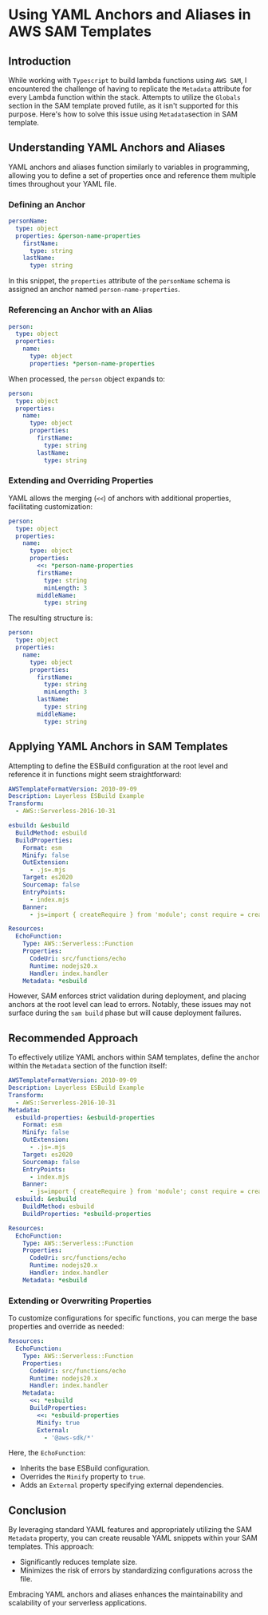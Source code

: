 # Using YAML Anchors and Aliases in AWS SAM Templates

## Introduction

While working with `Typescript` to build lambda functions using `AWS SAM`, I encountered the challenge of having to replicate the `Metadata` attribute for every Lambda function within the stack. Attempts to utilize the `Globals` section in the SAM template proved futile, as it isn't supported for this purpose. Here's how to solve this issue using `Metadata`section in SAM template.

## Understanding YAML Anchors and Aliases

YAML anchors and aliases function similarly to variables in programming, allowing you to define a set of properties once and reference them multiple times throughout your YAML file.

### Defining an Anchor

```yaml
personName:
  type: object
  properties: &person-name-properties
    firstName:
      type: string
    lastName:
      type: string
```

In this snippet, the `properties` attribute of the `personName` schema is assigned an anchor named `person-name-properties`.

### Referencing an Anchor with an Alias

```yaml
person:
  type: object
  properties:
    name:
      type: object
      properties: *person-name-properties
```

When processed, the `person` object expands to:

```yaml
person:
  type: object
  properties:
    name:
      type: object
      properties:
        firstName:
          type: string
        lastName:
          type: string
```

### Extending and Overriding Properties

YAML allows the merging (`<<`) of anchors with additional properties, facilitating customization:

```yaml
person:
  type: object
  properties:
    name:
      type: object
      properties:
        <<: *person-name-properties
        firstName:
          type: string
          minLength: 3
        middleName:
          type: string
```

The resulting structure is:

```yaml
person:
  type: object
  properties:
    name:
      type: object
      properties:
        firstName:
          type: string
          minLength: 3
        lastName:
          type: string
        middleName:
          type: string
```

## Applying YAML Anchors in SAM Templates

Attempting to define the ESBuild configuration at the root level and reference it in functions might seem straightforward:

```yaml
AWSTemplateFormatVersion: 2010-09-09
Description: Layerless ESBuild Example
Transform:
  - AWS::Serverless-2016-10-31

esbuild: &esbuild
  BuildMethod: esbuild
  BuildProperties:
    Format: esm
    Minify: false
    OutExtension:
      - .js=.mjs
    Target: es2020
    Sourcemap: false
    EntryPoints:
      - index.mjs
    Banner:
      - js=import { createRequire } from 'module'; const require = createRequire(import.meta.url);

Resources:
  EchoFunction:
    Type: AWS::Serverless::Function
    Properties:
      CodeUri: src/functions/echo
      Runtime: nodejs20.x
      Handler: index.handler
    Metadata: *esbuild
```

However, SAM enforces strict validation during deployment, and placing anchors at the root level can lead to errors. Notably, these issues may not surface during the `sam build` phase but will cause deployment failures.

## Recommended Approach

To effectively utilize YAML anchors within SAM templates, define the anchor within the `Metadata` section of the function itself:

```yaml
AWSTemplateFormatVersion: 2010-09-09
Description: Layerless ESBuild Example
Transform:
  - AWS::Serverless-2016-10-31
Metadata:
  esbuild-properties: &esbuild-properties
    Format: esm
    Minify: false
    OutExtension:
      - .js=.mjs
    Target: es2020
    Sourcemap: false
    EntryPoints:
      - index.mjs
    Banner:
      - js=import { createRequire } from 'module'; const require = createRequire(import.meta.url);
  esbuild: &esbuild
    BuildMethod: esbuild
    BuildProperties: *esbuild-properties

Resources:
  EchoFunction:
    Type: AWS::Serverless::Function
    Properties:
      CodeUri: src/functions/echo
      Runtime: nodejs20.x
      Handler: index.handler
    Metadata: *esbuild
```

### Extending or Overwriting Properties

To customize configurations for specific functions, you can merge the base properties and override as needed:

```yaml
Resources:
  EchoFunction:
    Type: AWS::Serverless::Function
    Properties:
      CodeUri: src/functions/echo
      Runtime: nodejs20.x
      Handler: index.handler
    Metadata:
      <<: *esbuild
      BuildProperties:
        <<: *esbuild-properties
        Minify: true
        External:
          - '@aws-sdk/*'
```

Here, the `EchoFunction`:

- Inherits the base ESBuild configuration.
- Overrides the `Minify` property to `true`.
- Adds an `External` property specifying external dependencies.

## Conclusion

By leveraging standard YAML features and appropriately utilizing the SAM `Metadata` property, you can create reusable YAML snippets within your SAM templates. This approach:

- Significantly reduces template size.
- Minimizes the risk of errors by standardizing configurations across the file.

Embracing YAML anchors and aliases enhances the maintainability and scalability of your serverless applications.

